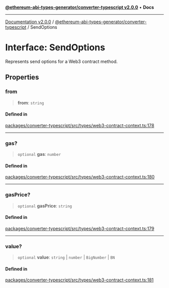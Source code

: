 [**@ethereum-abi-types-generator/converter-typescript v2.0.0**](../README.md) • **Docs**

***

[Documentation v2.0.0](../../../packages.md) / [@ethereum-abi-types-generator/converter-typescript](../README.md) / SendOptions

# Interface: SendOptions

Represents send options for a Web3 contract method.

## Properties

### from

> **from**: `string`

#### Defined in

[packages/converter-typescript/src/types/web3-contract-context.ts:178](https://github.com/niZmosis/ethereum-abi-types-generator/blob/34014c6ac1a58a7622fbd21e7421270aae38bf36/packages/converter-typescript/src/types/web3-contract-context.ts#L178)

***

### gas?

> `optional` **gas**: `number`

#### Defined in

[packages/converter-typescript/src/types/web3-contract-context.ts:180](https://github.com/niZmosis/ethereum-abi-types-generator/blob/34014c6ac1a58a7622fbd21e7421270aae38bf36/packages/converter-typescript/src/types/web3-contract-context.ts#L180)

***

### gasPrice?

> `optional` **gasPrice**: `string`

#### Defined in

[packages/converter-typescript/src/types/web3-contract-context.ts:179](https://github.com/niZmosis/ethereum-abi-types-generator/blob/34014c6ac1a58a7622fbd21e7421270aae38bf36/packages/converter-typescript/src/types/web3-contract-context.ts#L179)

***

### value?

> `optional` **value**: `string` \| `number` \| `BigNumber` \| `BN`

#### Defined in

[packages/converter-typescript/src/types/web3-contract-context.ts:181](https://github.com/niZmosis/ethereum-abi-types-generator/blob/34014c6ac1a58a7622fbd21e7421270aae38bf36/packages/converter-typescript/src/types/web3-contract-context.ts#L181)
